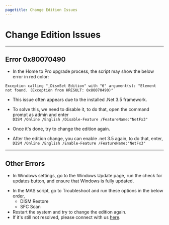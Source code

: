 ```yaml
---
pagetitle: Change Edition Issues
---
```


# Change Edition Issues

------------------------------------------------------------------------

## Error 0x80070490

-   In the Home to Pro upgrade process, the script may show the below error in red color:

```         
Exception calling "_DismSet Edition" with "6" argument(s): "Element not found. (Exception from HRESULT: 0x80070490)"
```

-   This issue often appears due to the installed .Net 3.5 framework.

-   To solve this, we need to disable it, to do that, open the command prompt as admin and enter\
    `DISM /Online /English /Disable-Feature /FeatureName:"NetFx3"`

-   Once it's done, try to change the edition again.

-   After the edition change, you can enable .net 3.5 again, to do that, enter,\
    `DISM /Online /English /Enable-Feature /FeatureName:"NetFx3"`

------------------------------------------------------------------------

## Other Errors

-   In Windows settings, go to the Windows Update page, run the check for updates button, and ensure that Windows is fully updated.

<!-- -->

-   In the MAS script, go to Troubleshoot and run these options in the below order,
    -   DISM Restore
    -   SFC Scan
-   Restart the system and try to change the edition again.
-   If it's still not resolved, please connect with us [here](troubleshoot.html).
